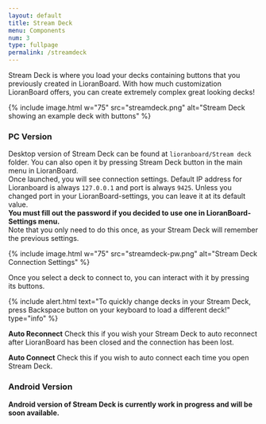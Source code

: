 ```yaml
---
layout: default
title: Stream Deck
menu: Components
num: 3
type: fullpage
permalink: /streamdeck
---
```

Stream Deck is where you load your decks containing buttons that you previously created in LioranBoard. With how much customization LioranBoard offers, you can create extremely complex great looking decks!  

{% include image.html w="75" src="streamdeck.png" alt="Stream Deck showing an example deck with buttons" %}

### PC Version
Desktop version of Stream Deck can be found at `lioranboard/Stream deck` folder. You can also open it by pressing Stream Deck button in the main menu in LioranBoard.\
Once launched, you will see connection settings. Default IP address for Lioranboard is always `127.0.0.1` and port is always `9425`. Unless you changed port in your LioranBoard-settings, you can leave it at its default value.\
**You must fill out the password if you decided to use one in LioranBoard-Settings menu.**\
Note that you only need to do this once, as your Stream Deck will remember the previous settings.

{% include image.html w="75" src="streamdeck-pw.png" alt="Stream Deck Connection Settings" %}

Once you select a deck to connect to, you can interact with it by pressing its buttons.

{% include alert.html text="To quickly change decks in your Stream Deck, press Backspace button on your keyboard to load a different deck!" type="info" %} 

**Auto Reconnect**
Check this if you wish your Stream Deck to auto reconnect after LioranBoard has been closed and the connection has been lost. 

**Auto Connect**
Check this if you wish to auto connect each time you open Stream Deck.

### Android Version
**Android version of Stream Deck is currently work in progress and will be soon available.**



